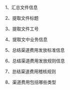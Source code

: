 1、汇总文件信息

2、提取文件标题

3、提取文件工号

4、提取文中业务信息

5、总结渠道费用发放标准信息

6、总结渠道费用发放规则信息

7、总结渠道费用稽核规则

8、渠道费用包括哪些类型

